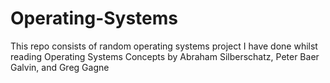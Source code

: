 # Operating-Systems

This repo consists of random operating systems project I have done whilst reading Operating Systems Concepts by Abraham Silberschatz, Peter Baer Galvin, and Greg Gagne


